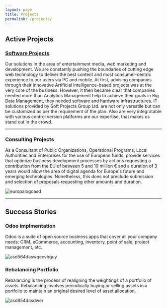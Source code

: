 ```yaml
---
layout: page
title: Projects
permalink: /projects/
---
```


## Active Projects



### [Software Projects](https://github.com/SoftProjectsGroup)

Our solutions in the area of entertainment media, web marketing and development. We are constantly pushing the boundaries of cutting edge web technology to deliver the best content and most consumer-centric experience to our users via PC and mobile. At first, advising companies through their innovative Artificial Intelligence-based projects was at the very core of the business. However, it then became clear that companies needed more than Analytics Management help to achieve their goals in Big Data Management, they needed software and hardware infrastructures. IT solutions provided by Soft Projects Group Ltd. are not only versatile but can be customized as per the requirement of the plan. Also are very integratable with various control version platforms are our expertise, that makes us stand out in the crowd. 



        
***

### Consulting Projects
As a Consultant of Public Organizations, Operational Programs, Local Authorities and Enterprises for the use of European funds, provide services that optimize business development processes by actions requesting a contribution from the EU of between 5 and 10 million € and a duration of 3 years would allow the area of digital agenda for Europe's future and emerging technologies. Nonetheless, this does not preclude submission and selection of proposals requesting other amounts and duration.

![europalogoasd](https://raw.githubusercontent.com/SoftProjectsGroup/SoftProjectsGroup.github.io/master/images/EUCom.jpg)

***

## Success Stories

### Odoo implmentation 

Odoo is a suite of open source business apps that cover all your company needs: CRM, eCommerce, accounting, inventory, point of sale, project management, etc.

![asd564daswqecvhguy](https://raw.githubusercontent.com/SoftProjectsGroup/SoftProjectsGroup.github.io/master/images/ganttd.png)


### Rebalancing Portfolio

Rebalancing is the process of realigning the weightings of a portfolio of assets. Rebalancing involves periodically buying or selling assets in a portfolio to maintain an original desired level of asset allocation.

![asd654dasdwer](https://raw.githubusercontent.com/SoftProjectsGroup/SoftProjectsGroup.github.io/master/images/werasd.png)




